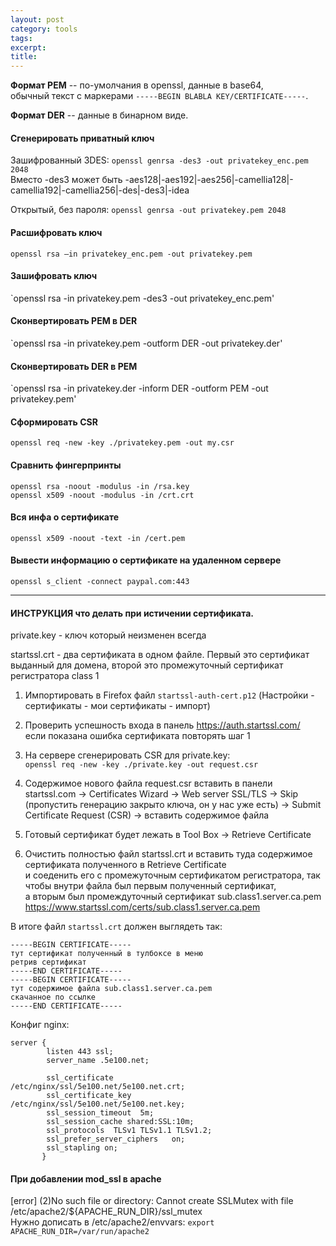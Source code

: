 ```yaml
---
layout: post
category: tools
tags: 
excerpt: 
title: 
---
```

**Формат PEM** -- по-умолчания в openssl, данные в base64,  
обычный текст с маркерами `-----BEGIN BLABLA KEY/CERTIFICATE-----`.  

**Формат DER** -- данные в бинарном виде.


#### Сгенерировать приватный ключ 
Зашифрованный 3DES: `openssl genrsa -des3 -out privatekey_enc.pem 2048`  
Вместо -des3 может быть -aes128|-aes192|-aes256|-camellia128|-camellia192|-camellia256|-des|-des3|-idea  

Открытый, без пароля: `openssl genrsa -out privatekey.pem 2048`  

#### Расшифровать ключ 
`openssl rsa –in privatekey_enc.pem -out privatekey.pem`  

#### Зашифровать ключ 
`openssl rsa -in privatekey.pem -des3 -out privatekey_enc.pem'  

#### Сконвертировать PEM в DER 
`openssl rsa -in privatekey.pem -outform DER -out privatekey.der'  

#### Сконвертировать DER в PEM 
`openssl rsa -in privatekey.der -inform DER -outform PEM -out privatekey.pem'  

#### Сформировать CSR 
`openssl req -new -key ./privatekey.pem -out my.csr`  


#### Сравнить фингерпринты
`openssl rsa -noout -modulus -in /rsa.key`  
`openssl x509 -noout -modulus -in /crt.crt`  

#### Вся инфа о сертификате 
`openssl x509 -noout -text -in /cert.pem`  

#### Вывести информацию о сертификате на удаленном сервере
`openssl s_client -connect paypal.com:443`  	

-----------------

#### ИНСТРУКЦИЯ что делать при истичении сертификата. 

private.key - ключ который неизменен всегда 

startssl.crt - два сертификата в одном файле. Первый это сертификат выданный для домена,
второй это промежуточный сертификат регистратора class 1


1. Импортировать в Firefox файл `startssl-auth-cert.p12` (Настройки - сертификаты - мои сертификаты - импорт)  
  
2. Проверить успешность входа в панель https://auth.startssl.com/  
   если показана ошибка сертификата повторять шаг 1  

3. На сервере сгенерировать CSR для private.key:  
   `openssl req -new -key ./private.key -out request.csr`  

4. Содержимое нового файла request.csr вставить в панели startssl.com -> Certificates Wizard -> Web server SSL/TLS -> Skip (пропустить генерацию закрыто ключа, он у нас уже есть) -> Submit Certificate Request (CSR) -> вставить содержимое файла  
  
5. Готовый сертификат будет лежать в Tool Box -> Retrieve Certificate  
  
6. Очистить полностью файл startssl.crt и вставить туда содержимое сертификата полученного в Retrieve Certificate  
   и соеденить его с промежуточным сертификатом регистратора, так чтобы внутри файла был первым полученный сертификат,  
   а вторым был промеждуточный сертификат sub.class1.server.ca.pem https://www.startssl.com/certs/sub.class1.server.ca.pem  
  
В итоге файл `startssl.crt` должен выглядеть так:  


<pre><code>-----BEGIN CERTIFICATE-----
тут сертификат полученный в тулбоксе в меню
ретрив сертификат 
-----END CERTIFICATE-----
-----BEGIN CERTIFICATE-----
тут содержимое файла sub.class1.server.ca.pem
скачанное по ссылке 
-----END CERTIFICATE-----</pre></code>  
  


Конфиг nginx:  
<pre><code>server {
        listen 443 ssl;
        server_name .5e100.net;

        ssl_certificate           /etc/nginx/ssl/5e100.net/5e100.net.crt;
        ssl_certificate_key       /etc/nginx/ssl/5e100.net/5e100.net.key;
        ssl_session_timeout  5m;
        ssl_session_cache shared:SSL:10m;
        ssl_protocols  TLSv1 TLSv1.1 TLSv1.2;
        ssl_prefer_server_ciphers   on;
        ssl_stapling on;
       }</pre></code>


#### При добавлении mod_ssl в apache
[error] (2)No such file or directory: Cannot create SSLMutex with file /etc/apache2/${APACHE_RUN_DIR}/ssl_mutex  
Нужно дописать в /etc/apache2/envvars:
`export APACHE_RUN_DIR=/var/run/apache2`
